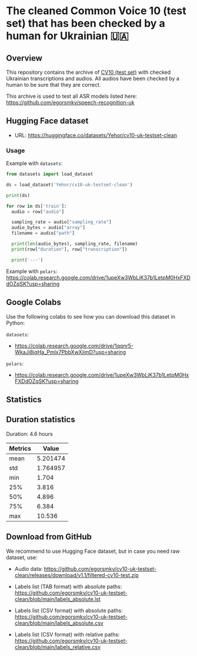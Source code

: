 # The cleaned Common Voice 10 (test set) that has been checked by a human for Ukrainian 🇺🇦

## Overview

This repository contains the archive of [CV10 (test set)][1] with checked Ukrainian transcriptions and audios. All audios have been checked by a human to be sure that they are correct. 

This archive is used to test all ASR models listed here: https://github.com/egorsmkv/speech-recognition-uk

## Hugging Face dataset

- URL: https://huggingface.co/datasets/Yehor/cv10-uk-testset-clean

### Usage

Example with `datasets`:

```python
from datasets import load_dataset

ds = load_dataset('Yehor/cv10-uk-testset-clean')

print(ds)

for row in ds['train']:
  audio = row["audio"]

  sampling_rate = audio["sampling_rate"]
  audio_bytes = audio["array"]
  filename = audio["path"]

  print(len(audio_bytes), sampling_rate, filename)
  print(row["duration"], row["transcription"])

  print('---')
```

Example with `polars`: https://colab.research.google.com/drive/1upeXw3WbLjK37b1LetpM0HxFXDdOZqSK?usp=sharing

## Google Colabs

Use the following colabs to see how you can download this dataset in Python:

`datasets`:
- https://colab.research.google.com/drive/1qqnr5-WkaJi8iqHa_Pmlx7PbbXwXiimD?usp=sharing

`polars`:
- https://colab.research.google.com/drive/1upeXw3WbLjK37b1LetpM0HxFXDdOZqSK?usp=sharing

## Statistics

## Duration statistics

Duration: 4.6 hours

| Metrics | Value |
| ------ | ------ |
| mean | 5.201474 |
| std | 1.764957 |
| min | 1.704 |
| 25% | 3.816 |
| 50% | 4.896 |
| 75% | 6.384 |
| max | 10.536 |

## Download from GitHub

We recommend to use Hugging Face dataset, but in case you need raw dataset, use:

- Audio data: https://github.com/egorsmkv/cv10-uk-testset-clean/releases/download/v1.1/filtered-cv10-test.zip

- Labels list (TAB format) with absolute paths: https://github.com/egorsmkv/cv10-uk-testset-clean/blob/main/labels_absolute.lst
- Labels list (CSV format) with absolute paths: https://github.com/egorsmkv/cv10-uk-testset-clean/blob/main/labels_absolute.csv
- Labels list (CSV format) with relative paths: https://github.com/egorsmkv/cv10-uk-testset-clean/blob/main/labels_relative.csv

[1]: https://huggingface.co/datasets/mozilla-foundation/common_voice_10_0
